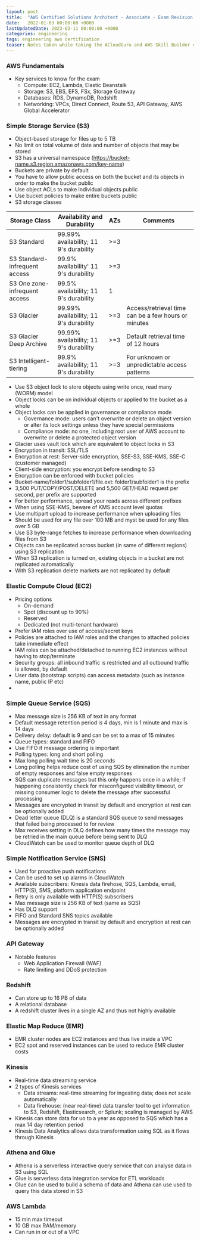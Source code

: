 ```yaml
---
layout: post
title:  "AWS Certified Solutions Architect - Associate - Exam Revision Guide"
date:   2022-01-03 00:00:00 +0000   
lastUpdatedDate: 2023-03-11 00:00:00 +0000
categories: engineering
tags: engineering aws certification
teaser: Notes taken while taking the ACloudGuru and AWS Skill Builder courses to prepare for the certification exam
---
```


### AWS Fundamentals
* Key services to know for the exam
  * Compute: EC2, Lambda, Elastic Beanstalk
  * Storage: S3, EBS, EFS, FSx, Storage Gateway
  * Databases: RDS, DynamoDB, Redshift
  * Networking: VPCs, Direct Connect, Route 53, API Gateway, AWS Global Accelerator

### Simple Storage Service (S3)
* Object-based storage for files up to 5 TB
* No limit on total volume of date and number of objects that may be stored
* S3 has a universal namespace (https://bucket-name.s3.region.amazonaws.com/key-name)
* Buckets are private by default
* You have to allow public access on both the bucket and its objects in order to make the bucket public
* Use object ACLs to make individual objects public
* Use bucket policies to make entire buckets public
* S3 storage classes

| Storage Class                 | Availability and Durability            | AZs | Comments                                            |
|-------------------------------|----------------------------------------|-----|-----------------------------------------------------|
| S3 Standard                   | 99.99% availability; 11 9's durability | >=3 |
| S3 Standard-infrequent access | 99.9% availability' 11 9's durability  | >=3 |
| S3 One zone-infrequent access | 99.5% availability; 11 9's durability  | 1   |
| S3 Glacier                    | 99.99% availability; 11 9's durability | >=3 | Access/retrieval time can be a few hours or minutes |
| S3 Glacier Deep Archive       | 99.99% availability; 11 9's durability | >=3 | Default retrieval time of 12 hours                  |
| S3 Intelligent-tiering        | 99.9% availability; 11 9's durability  | >=3 | For unknown or unpredictable access patterns        |

* Use S3 object lock to store objects using write once, read many (WORM) model
* Object locks can be on individual objects or applied to the bucket as a whole
* Object locks can be applied in governance or compliance mode
  * Governance mode: users can't overwrite or delete an object version or alter its lock settings unless they have special permissions
  * Compliance mode: no one, including root user of AWS account to overwrite or delete a protected object version
* Glacier uses vault lock which are equivalent to object locks in S3
* Encryption in transit: SSL/TLS
* Encryption at rest: Server-side encryption, SSE-S3, SSE-KMS, SSE-C (customer managed)
* Client-side encryption: you encrypt before sending to S3
* Encryption can be enforced with bucket policies
* Bucket-name/folder1/subfolder1/file.ext: folder1/subfolder1 is the prefix
* 3,500 PUT/COPY/POST/DELETE and 5,500 GET/HEAD request per second, per prefix are supported
* For better performance, spread your reads across different prefixes
* When using SSE-KMS, beware of KMS account level quotas
* Use multipart upload to increase performance when uploading files
* Should be used for any file over 100 MB and myst be used for any files over 5 GB
* Use S3 byte-range fetches to increase performance when downloading files from S3
* Objects can be replicated across bucket (in same of different regions) using S3 replication
* When S3 replication is turned on, existing objects in a bucket are not replicated automatically
* With S3 replication delete markets are not replicated by default

### Elastic Compute Cloud (EC2)
* Pricing options
  * On-demand
  * Spot (discount up to 90%)
  * Reserved
  * Dedicated (not multi-tenant hardware)
* Prefer IAM roles over use of access/secret keys
* Policies are attached to IAM roles and the changes to attached policies take immediate effect
* IAM roles can be attached/detached to running EC2 instances without having to stop/terminate
* Security groups: all inbound traffic is restricted and all outbound traffic is allowed, by default
* User data (bootstrap scripts) can access metadata (such as instance name, public IP etc)
* 

### Simple Queue Service (SQS)
* Max message size is 256 KB of text in any format
* Default message retention period is 4 days, min is 1 minute and max is 14 days
* Delivery delay: default is 9 and can be set to a max of 15 minutes
* Queue types: standard and FIFO
* Use FIFO if message ordering is important
* Polling types: long and short polling
* Max long polling wait time is 20 seconds
* Long polling helps reduce cost of using SQS by elimination the number of empty responses and false empty responses
* SQS can duplicate messages but this only happens once in a while; if happening consistently check for misconfigured
visibility timeout, or missing consumer logic to delete the message after successful processing
* Messages are encrypted in transit by default and encryption at rest can be optionally added
* Dead letter queue (DLQ) is a standard SQS queue to send messages that failed being processed to for review
* Max receives setting in DLQ defines how many times the message may be retried in the main queue before being sent to 
DLQ
* CloudWatch can be used to monitor queue depth of DLQ

### Simple Notification Service (SNS)
* Used for proactive push notifications
* Can be used to set up alarms in CloudWatch
* Available subscribers: Kinesis data firehose, SQS, Lambda, email, HTTP(S), SMS, platform application endpoint
* Retry is only available with HTTP(S) subscribers
* Max message size is 256 KB of text (same as SQS)
* Has DLQ support
* FIFO and Standard SNS topics available
* Messages are encrypted in transit by default and encryption at rest can be optionally added

### API Gateway
* Notable features
  * Web Application Firewall (WAF)
  * Rate limiting and DDoS protection

### Redshift
* Can store up to 16 PB of data
* A relational database
* A redshift cluster lives in a single AZ and thus not highly available

### Elastic Map Reduce (EMR)
* EMR cluster nodes are EC2 instances and thus live inside a VPC
* EC2 spot and reserved instances can be used to reduce EMR cluster costs

### Kinesis
* Real-time data streaming service
* 2 types of Kinesis services
  * Data streams: real-time streaming for ingesting data; does not scale automatically
  * Data firehouse: (near real-time) data transfer tool to get information to S3, Redshift, Elasticsearch, or Splunk; 
  scaling is managed by AWS
* Kinesis can store data for uo to a year as opposed to SQS which has a max 14 day retention period
* Kinesis Data Analytics allows data transformation using SQL as it flows through Kinesis

### Athena and Glue
* Athena is a serverless interactive query service that can analyse data in S3 using SQL
* Glue is serverless data integration service for ETL workloads
* Glue can be used to build a schema of data and Athena can use used to query this data stored in S3

### AWS Lambda
* 15 min max timeout
* 10 GB max RAM/memory
* Can run in or out of a VPC
